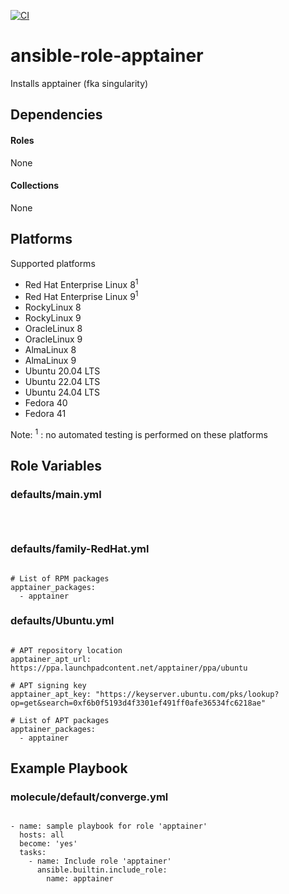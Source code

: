 [![CI](https://github.com/de-it-krachten/ansible-role-apptainer/workflows/CI/badge.svg?event=push)](https://github.com/de-it-krachten/ansible-role-apptainer/actions?query=workflow%3ACI)


# ansible-role-apptainer

Installs apptainer (fka singularity)



## Dependencies

#### Roles
None

#### Collections
None

## Platforms

Supported platforms

- Red Hat Enterprise Linux 8<sup>1</sup>
- Red Hat Enterprise Linux 9<sup>1</sup>
- RockyLinux 8
- RockyLinux 9
- OracleLinux 8
- OracleLinux 9
- AlmaLinux 8
- AlmaLinux 9
- Ubuntu 20.04 LTS
- Ubuntu 22.04 LTS
- Ubuntu 24.04 LTS
- Fedora 40
- Fedora 41

Note:
<sup>1</sup> : no automated testing is performed on these platforms

## Role Variables
### defaults/main.yml
<pre><code>

</pre></code>

### defaults/family-RedHat.yml
<pre><code>
# List of RPM packages
apptainer_packages:
  - apptainer
</pre></code>

### defaults/Ubuntu.yml
<pre><code>
# APT repository location
apptainer_apt_url: https://ppa.launchpadcontent.net/apptainer/ppa/ubuntu

# APT signing key
apptainer_apt_key: "https://keyserver.ubuntu.com/pks/lookup?op=get&search=0xf6b0f5193d4f3301ef491ff0afe36534fc6218ae"

# List of APT packages
apptainer_packages:
  - apptainer
</pre></code>




## Example Playbook
### molecule/default/converge.yml
<pre><code>
- name: sample playbook for role 'apptainer'
  hosts: all
  become: 'yes'
  tasks:
    - name: Include role 'apptainer'
      ansible.builtin.include_role:
        name: apptainer
</pre></code>
